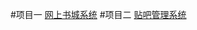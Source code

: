 
#项目一
<a href="https://github.com/fanqang/shucheng">网上书城系统</a>
#项目二
<a href="https://github.com/fanqang/tieba">贴吧管理系统</a>
